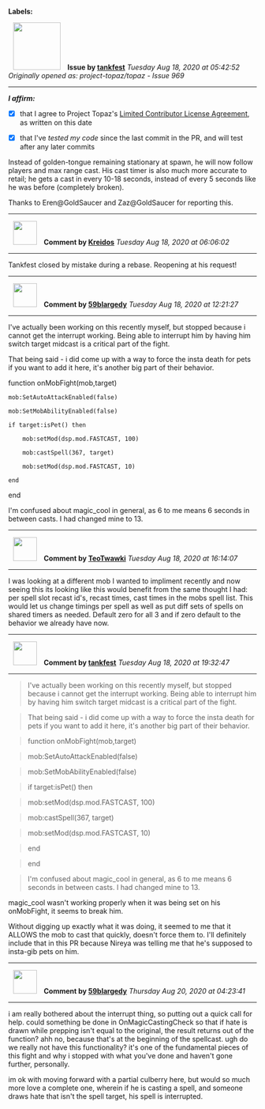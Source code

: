**Labels:**



<a href="https://github.com/tankfest"><img src="https://avatars1.githubusercontent.com/u/37684138?v=4" width="96" height="96" hspace="10"></img></a> **Issue by [tankfest](https://github.com/tankfest)**
_Tuesday Aug 18, 2020 at 05:42:52_
_Originally opened as: project-topaz/topaz - Issue 969_

----

<!-- place 'x' mark between square [] brackets to affirm: -->
**_I affirm:_**
- [x] that I agree to Project Topaz's [Limited Contributor License Agreement](http://project-topaz.com/blob/release/CONTRIBUTOR_AGREEMENT.md), as written on this date
- [x] that I've _tested my code_ since the last commit in the PR, and will test after any later commits

Instead of golden-tongue remaining stationary at spawn, he will now follow players and max range cast.  His cast timer is also much more accurate to retail; he gets a cast in every 10-18 seconds, instead of every 5 seconds like he was before (completely broken).

Thanks to Eren@GoldSaucer and Zaz@GoldSaucer for reporting this.


----
<a href="https://github.com/Kreidos"><img src="https://avatars0.githubusercontent.com/u/12466395?v=4" width="48" height="48" hspace="10"></img></a> **Comment by [Kreidos](https://github.com/Kreidos)**
_Tuesday Aug 18, 2020 at 06:06:02_

----

Tankfest closed by mistake during a rebase. Reopening at his request!


----
<a href="https://github.com/59blargedy"><img src="https://avatars0.githubusercontent.com/u/52636208?v=4" width="48" height="48" hspace="10"></img></a> **Comment by [59blargedy](https://github.com/59blargedy)**
_Tuesday Aug 18, 2020 at 12:21:27_

----

I've actually been working on this recently myself, but stopped because i cannot get the interrupt working. Being able to interrupt him by having him switch target midcast is a critical part of the fight.
That being said - i did come up with a way to force the insta death for pets if you want to add it here, it's another big part of their behavior.
function onMobFight(mob,target)
    mob:SetAutoAttackEnabled(false)
    mob:SetMobAbilityEnabled(false)
    if target:isPet() then
        mob:setMod(dsp.mod.FASTCAST, 100)
        mob:castSpell(367, target)
        mob:setMod(dsp.mod.FASTCAST, 10)
    end
end

I'm confused about magic_cool in general, as 6 to me means 6 seconds in between casts. I had changed mine to 13.


----
<a href="https://github.com/TeoTwawki"><img src="https://avatars0.githubusercontent.com/u/6871475?v=4" width="48" height="48" hspace="10"></img></a> **Comment by [TeoTwawki](https://github.com/TeoTwawki)**
_Tuesday Aug 18, 2020 at 16:14:07_

----

I was looking at a different mob I wanted to impliment recently and now seeing this its looking like this would benefit from the same thought I had: per spell slot recast id's, recast times, cast times in the mobs spell list. This would let us change timings per spell as well as put diff sets of spells on shared timers as needed. Default zero for all 3 and if zero default to the behavior we already have now.


----
<a href="https://github.com/tankfest"><img src="https://avatars1.githubusercontent.com/u/37684138?v=4" width="48" height="48" hspace="10"></img></a> **Comment by [tankfest](https://github.com/tankfest)**
_Tuesday Aug 18, 2020 at 19:32:47_

----

> 
> 
> I've actually been working on this recently myself, but stopped because i cannot get the interrupt working. Being able to interrupt him by having him switch target midcast is a critical part of the fight.
> That being said - i did come up with a way to force the insta death for pets if you want to add it here, it's another big part of their behavior.
> function onMobFight(mob,target)
> mob:SetAutoAttackEnabled(false)
> mob:SetMobAbilityEnabled(false)
> if target:isPet() then
> mob:setMod(dsp.mod.FASTCAST, 100)
> mob:castSpell(367, target)
> mob:setMod(dsp.mod.FASTCAST, 10)
> end
> end
> 
> I'm confused about magic_cool in general, as 6 to me means 6 seconds in between casts. I had changed mine to 13.

magic_cool wasn't working properly when it was being set on his onMobFight, it seems to break him.

Without digging up exactly what it was doing, it seemed to me that it ALLOWS the mob to cast that quickly, doesn't force them to.  I'll definitely include that in this PR because Nireya was telling me that he's supposed to insta-gib pets on him.


----
<a href="https://github.com/59blargedy"><img src="https://avatars0.githubusercontent.com/u/52636208?v=4" width="48" height="48" hspace="10"></img></a> **Comment by [59blargedy](https://github.com/59blargedy)**
_Thursday Aug 20, 2020 at 04:23:41_

----

i am really bothered about the interrupt thing, so putting out a quick call for help. could something be done in OnMagicCastingCheck so that if hate is drawn while prepping isn't equal to the original, the result returns out of the function? ahh no, because that's at the beginning of the spellcast. ugh do we really not have this functionality? it's one of the fundamental pieces of this fight and why i stopped with what you've done and haven't gone further, personally. 
im ok with moving forward with a partial culberry here, but would so much more love a complete one, wherein if he is casting a spell, and someone draws hate that isn't the spell target, his spell is interrupted. 
